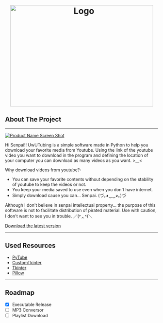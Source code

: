 <h1 align="center">
    <img src="https://imgur.com/rAUtjmM.png" alt="Logo" width="471" height="333">
</h1>

## About The Project
---
[![Product Name Screen Shot][product-screenshot]](https://example.com)

Hi Senpai!! UwUTubing is a simple software made in Python to help you download your favorite media from Youtube. Using the link of the youtube video you want to download in the program and defining the location of your computer you can download as many videos as you want. >__<

Why download videos from youtube?:
* You can save your favorite contents without depending on the stability of youtube to keep the videos or not.
* You keep your media saved to use even when you don't have internet.
* Simply download cause you can... Senpai. (づ｡◕‿‿◕｡)づ

Although I don't believe in senpai intellectual property... the purpose of this software is not to facilitate distribution of pirated material. Use with caution, I don't want to see you in trouble. ／(˃ᆺ˂)＼

[Download the latest version](https://github.com/neobit/UwUTubing/releases)

---

## Used Resources

* [PyTube](https://pypi.org/project/pytube/)
* [CustomTkinter](https://www.webpagefx.com/tools/emoji-cheat-sheet)
* [Tkinter](https://docs.python.org/3/library/tkinter.html)
* [Pillow](https://pypi.org/project/Pillow/)

---
 
## Roadmap

- [x] Executable Release
- [ ] MP3 Conversor
- [ ] Playlist Download

<!-- MARKDOWN LINKS & IMAGES -->
<!-- https://www.markdownguide.org/basic-syntax/#reference-style-links -->

[product-screenshot]: https://imgur.com/eOl4Rxk.png